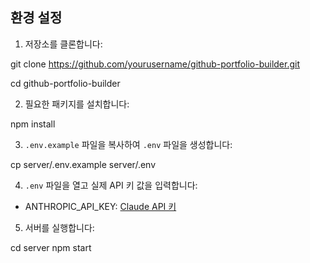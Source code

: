 ## 환경 설정

1. 저장소를 클론합니다:

git clone https://github.com/yourusername/github-portfolio-builder.git

cd github-portfolio-builder


2. 필요한 패키지를 설치합니다:

npm install


3. `.env.example` 파일을 복사하여 `.env` 파일을 생성합니다:

cp server/.env.example server/.env


4. `.env` 파일을 열고 실제 API 키 값을 입력합니다:

- ANTHROPIC_API_KEY: [Claude API 키](https://console.anthropic.com/)


5. 서버를 실행합니다:

cd server
npm start
